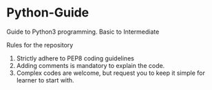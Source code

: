 # Python-Guide
Guide to Python3 programming. Basic to Intermediate

Rules for the repository
1. Strictly adhere to PEP8 coding guidelines
2. Adding comments is mandatory to explain the code.
3. Complex codes are welcome, but request you to keep it simple for learner to start with.

